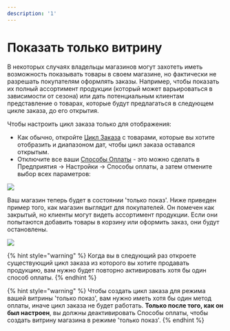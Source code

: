 ```yaml
---
description: '1'
---
```


# Показать только витрину

В некоторых случаях владельцы магазинов могут захотеть иметь возможность показывать товары в своем магазине, но фактически не разрешать покупателям оформлять заказы. Например, чтобы показать их полный ассортимент продукции \(который может варьироваться в зависимости от сезона\) или дать потенциальным клиентам представление о товарах, которые будут предлагаться в следующем цикле заказа, до его открытия.

Чтобы настроить цикл заказа только для отображения:

* Как обычно, откройте [Цикл Заказа](order-cycle/order-cycles-for-hubs.md) с товарами, которые вы хотите отобразить и диапазоном дат, чтобы цикл заказа оставался открытым.
* Отключите все ваши [Способы Оплаты](payment-methods.md) - это можно сделать в Предприятия -&gt; Настройки -&gt; Способы оплаты, а затем отмените выбор всех параметров:

![](../../.gitbook/assets/dummypay.jpg)

Ваш магазин теперь будет в состоянии 'только показ'. Ниже приведен пример того, как магазин выглядит для покупателей. Он помечен как закрытый, но клиенты могут видеть ассортимент продукции. Если они попытаются добавить товары в корзину или оформить заказ, они будут остановлены.

![](../../.gitbook/assets/display-only.png)

{% hint style="warning" %}
Когда вы в следующий раз откроете существующий цикл заказа из которого вы хотите продавать продукцию, вам нужно будет повторно активировать хотя бы один способ оплаты.
{% endhint %}

{% hint style="warning" %}
Чтобы создать цикл заказа для режима вашей витрины 'только показ', вам нужно иметь хотя бы один метод оплаты, иначе цикл заказа не будет работать. **Только после того, как он был настроен**, вы должны деактивировать Способы оплаты, чтобы создать витрину магазина в режиме 'только показ'.
{% endhint %}

